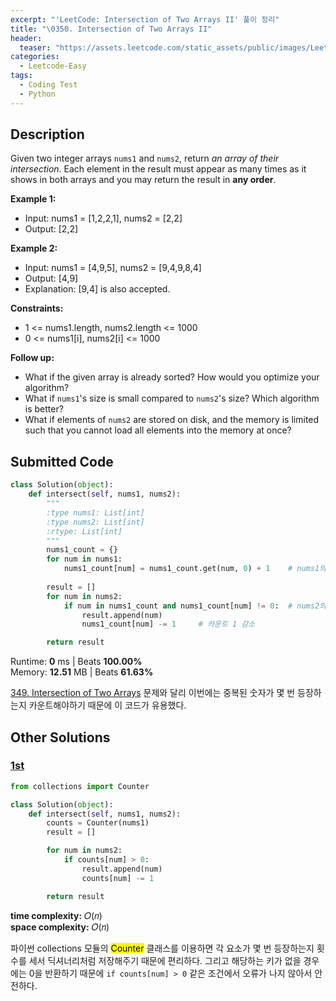 ```yaml
---
excerpt: "'LeetCode: Intersection of Two Arrays II' 풀이 정리"
title: "\0350. Intersection of Two Arrays II"
header:
  teaser: "https://assets.leetcode.com/static_assets/public/images/LeetCode_Sharing.png"
categories:
  - Leetcode-Easy
tags:
  - Coding Test
  - Python
---
```


## <i class="fa-solid fa-file-lines"></i> Description

Given two integer arrays `nums1` and `nums2`, return *an array of their intersection*. Each element in the result must appear as many times as it shows in both arrays and you may return the result in **any order**.

**Example 1:**

- Input: nums1 = [1,2,2,1], nums2 = [2,2]
- Output: [2,2]

**Example 2:**

- Input: nums1 = [4,9,5], nums2 = [9,4,9,8,4]
- Output: [4,9]
- Explanation: [9,4] is also accepted.

**Constraints:**

- 1 <= nums1.length, nums2.length <= 1000
- 0 <= nums1[i], nums2[i] <= 1000

**Follow up:**

- What if the given array is already sorted? How would you optimize your algorithm?
- What if `nums1`'s size is small compared to `nums2`'s size? Which algorithm is better?
- What if elements of `nums2` are stored on disk, and the memory is limited such that you cannot load all elements into the memory at once?

## <i class="fa-solid fa-cloud-arrow-up"></i> Submitted Code

```python
class Solution(object):
    def intersect(self, nums1, nums2):
        """
        :type nums1: List[int]
        :type nums2: List[int]
        :rtype: List[int]
        """
        nums1_count = {}
        for num in nums1:
            nums1_count[num] = nums1_count.get(num, 0) + 1    # nums1의 원소는 키, 원소의 등장 횟수는 값
        
        result = []
        for num in nums2:
            if num in nums1_count and nums1_count[num] != 0:  # nums2의 원소가 딕셔너리의 키이고 값이 0이 아니면
                result.append(num)
                nums1_count[num] -= 1     # 카운트 1 감소

        return result
```
<i class="fa-solid fa-clock"></i> Runtime: **0** ms \| Beats **100.00%**    
<i class="fa-solid fa-memory"></i> Memory: **12.51** MB \| Beats **61.63%**

<a href="https://jooyeunseo.github.io/leetcode-easy/(349)intersection-of-two-arrays/" target="_blank">349. Intersection of Two Arrays</a> 문제와 달리 이번에는 중복된 숫자가 몇 번 등장하는지 카운트해야하기 때문에 이 코드가 유용했다.

## <i class="fa-solid fa-flask"></i> Other Solutions

### <a href="https://leetcode.com/problems/intersection-of-two-arrays-ii/solutions/6635523/master-the-counter-trick-to-find-array-i-rg9c/" target="_blank">1st</a>

```python
from collections import Counter

class Solution(object):
    def intersect(self, nums1, nums2):
        counts = Counter(nums1)
        result = []

        for num in nums2:
            if counts[num] > 0:
                result.append(num)
                counts[num] -= 1

        return result
```
<i class="fa-solid fa-clock"></i> **time complexity:** 𝑂(𝑛)    
<i class="fa-solid fa-memory"></i> **space complexity:** 𝑂(𝑛)           

파이썬 collections 모듈의 <mark>Counter</mark> 클래스를 이용하면 각 요소가 몇 번 등장하는지 횟수를 세서 딕셔너리처럼 저장해주기 때문에 편리하다. 그리고 해당하는 키가 없을 경우에는 0을 반환하기 때문에 `if counts[num] > 0` 같은 조건에서 오류가 나지 않아서 안전하다.